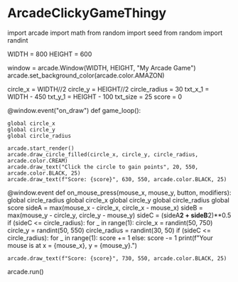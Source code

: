 # ArcadeClickyGameThingy

import arcade
import math
from random import seed
from random import randint

WIDTH = 800
HEIGHT = 600

window = arcade.Window(WIDTH, HEIGHT, "My Arcade Game")
arcade.set_background_color(arcade.color.AMAZON)

circle_x = WIDTH//2
circle_y = HEIGHT//2
circle_radius = 30
txt_x_1 = WIDTH - 450
txt_y_1 = HEIGHT - 100
txt_size = 25
score = 0

@window.event("on_draw")
def game_loop():

    global circle_x
    global circle_y
    global circle_radius

    arcade.start_render()
    arcade.draw_circle_filled(circle_x, circle_y, circle_radius, arcade.color.CREAM)
    arcade.draw_text("Click the circle to gain points", 20, 550, arcade.color.BLACK, 25)
    arcade.draw_text(f"Score: {score}", 630, 550, arcade.color.BLACK, 25)

@window.event
def on_mouse_press(mouse_x, mouse_y, button, modifiers):
    global circle_radius
    global circle_x
    global circle_y
    global circle_radius
    global score
    sideA = max(mouse_x - circle_x, circle_x - mouse_x)
    sideB = max(mouse_y - circle_y, circle_y - mouse_y)
    sideC = (sideA**2 + sideB**2)**0.5
    if (sideC <= circle_radius):
        for _ in range(1):
            circle_x = randint(50, 750)
            circle_y = randint(50, 550)
            circle_radius = randint(30, 50)
    if (sideC <= circle_radius):
        for _ in range(1):
            score += 1
    else:
        score -= 1
    print(f"Your mouse is at x = {mouse_x}, y = {mouse_y}.")

    arcade.draw_text(f"Score: {score}", 730, 550, arcade.color.BLACK, 25)

arcade.run()
